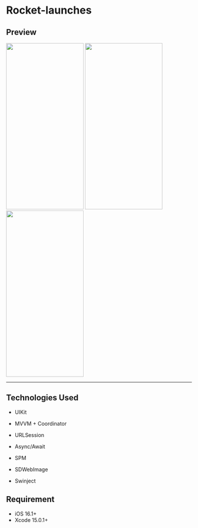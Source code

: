# Rocket-launches


## Preview

<img src="https://github.com/VahDar/Rocket-launches/assets/118889967/da72b793-1785-49a8-bd52-4c1e8caeacdc" width="210" height="450">
<img src="https://github.com/VahDar/Rocket-launches/assets/118889967/a40cb688-5e82-45a3-9acf-aa7ce99aa022" width="210" height="450">
<img src="https://github.com/VahDar/Rocket-launches/assets/118889967/a801cef4-5109-45f2-8f94-8348a12e59d8" width="210" height="450">


---


## Technologies Used

- UIKit

- MVVM + Coordinator

- URLSession

- Async/Await

- SPM

- SDWebImage

- Swinject

## Requirement

- iOS 16.1+
- Xcode 15.0.1+
